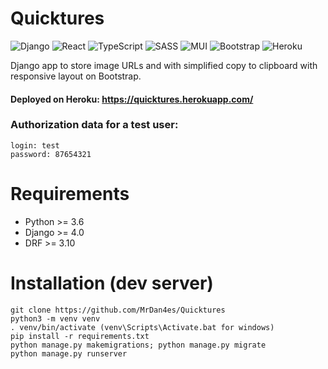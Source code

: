 # Quicktures

![Django](https://img.shields.io/badge/django-%23092E20.svg?style=for-the-badge&logo=django&logoColor=white)
![React](https://img.shields.io/badge/react-%2320232a.svg?style=for-the-badge&logo=react&logoColor=%2361DAFB)
![TypeScript](https://img.shields.io/badge/typescript-%23007ACC.svg?style=for-the-badge&logo=typescript&logoColor=white)
![SASS](https://img.shields.io/badge/SASS-hotpink.svg?style=for-the-badge&logo=SASS&logoColor=white)
![MUI](https://img.shields.io/badge/MUI-%230081CB.svg?style=for-the-badge&logo=mui&logoColor=white)
![Bootstrap](https://img.shields.io/badge/bootstrap-%23563D7C.svg?style=for-the-badge&logo=bootstrap&logoColor=white)
![Heroku](https://img.shields.io/badge/heroku-%23430098.svg?style=for-the-badge&logo=heroku&logoColor=white)

Django app to store image URLs and with simplified copy to clipboard with responsive layout on Bootstrap.

#### Deployed on Heroku: https://quicktures.herokuapp.com/
### Authorization data for a test user:
```
login: test
password: 87654321
```
# Requirements
- Python >= 3.6
- Django >= 4.0
- DRF >= 3.10
# Installation (dev server)
```
git clone https://github.com/MrDan4es/Quicktures
python3 -m venv venv
. venv/bin/activate (venv\Scripts\Activate.bat for windows)
pip install -r requirements.txt
python manage.py makemigrations; python manage.py migrate
python manage.py runserver
```
